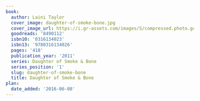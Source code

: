 ```yaml
---
book:
  author: Laini Taylor
  cover_image: daughter-of-smoke-bone.jpg
  cover_image_url: https://i.gr-assets.com/images/S/compressed.photo.goodreads.com/books/1461353773l/8490112._SX98_.jpg
  goodreads: '8490112'
  isbn10: '0316134023'
  isbn13: '9780316134026'
  pages: '418'
  publication_year: '2011'
  series: Daughter of Smoke & Bone
  series_position: '1'
  slug: daughter-of-smoke-bone
  title: Daughter of Smoke & Bone
plan:
  date_added: '2016-06-08'
---
```


